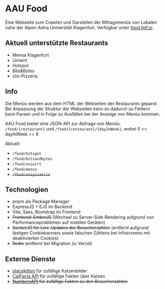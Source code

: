 # AAU Food

Eine Webseite zum Crawlen und Darstellen der Mittagsmenüs von Lokalen nahe der Alpen-Adria Universität Klagenfurt. Verfügbar unter [food.felf.io](https://food.felf.io/)

## Aktuell unterstützte Restaurants

-   Mensa Klagenfurt
-   Uniwirt
-   Hotspot
-   Bits&Bytes
-   Uni-Pizzeria

## Info

Die Menüs werden aus dem HTML der Webseiten der Restaurants geparst. Bei Anpassung der Struktur der Webseiten kann es dadurch zu Fehlern beim Parsen und in Folge zu Ausfällen bei der Anzeige von Menüs kommen.

AAU Food bietet eine JSON-API zur Abfrage von Menüs:
`/food/{restaurant}` und `/food/{restaurant}/{dayInWeek}`, wobei 0 <= dayInWeek <= 6

Aktuell:

-   `/food/hotspot`
-   `/food/bitsandbytes`
-   `/food/uniwirt`
-   `/food/mensa`
-   ~~`/food/unipizzeria`~~

## Technologien

-   pnpm als Package Manager
-   ExpressJS + EJS im Backend
-   Vite, Sass, Bootstrap im Frontend
-   ~~Frontend: EmberJS~~ (Wechsel zu Server-Side Rendering aufgrund von Performanceproblemen auf mobilen Geräten)
-   ~~Socket.IO für Live-Updates der Besucherzahlen~~ (entfernt aufgrund lästigen Cookiebanners sowie falschen Zählens bei Infoscreens mit deaktivierten Cookies)
-   ~~Redis~~ (entfernt bei Migration zu Vercel)

## Externe Dienste

-   [placekitten](http://placekitten.com) für zufällige Katzenbilder
-   [CatFacts API](http://catfacts-api.appspot.com/) für zufällige Fakten über Katzen
-   ~~[NumbersAPI](http://numbersapi.com/#42) für zufällige Fakten zu den Besucherzahlen~~
